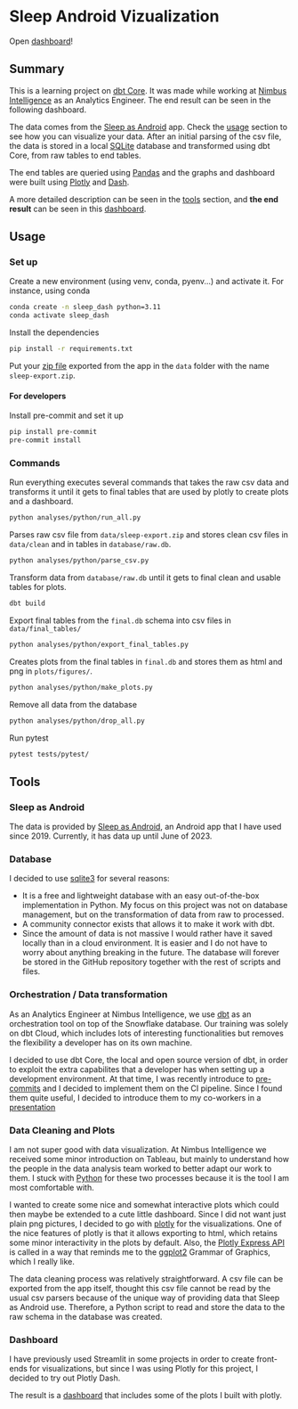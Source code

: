 # Sleep Android Vizualization

Open [dashboard](http://revolutionarypingu.pythonanywhere.com/)!

## Summary

This is a learning project on [dbt Core](https://www.getdbt.com/). It was made while working at [Nimbus Intelligence](https://nimbusintelligence.com/) as an Analytics Engineer. The end result can be seen in the following dashboard.

The data comes from the [Sleep as Android](https://sleep.urbandroid.org/) app. Check the [usage](#usage) section to see how you can visualize your data. After an initial parsing of the csv file, the data is stored in a local [SQLite](https://www.sqlite.org/index.html) database and transformed using dbt Core, from raw tables to end tables.

The end tables are queried using [Pandas](https://pandas.pydata.org/) and the graphs and dashboard were built using [Plotly](https://plotly.com/) and [Dash](https://dash.plotly.com/).

A more detailed description can be seen in the [tools](#tools) section, and **the end result** can be seen in this [dashboard](http://revolutionarypingu.pythonanywhere.com/).

## Usage

### Set up

Create a new environment (using venv, conda, pyenv...) and activate it. For instance, using conda

```bash
conda create -n sleep_dash python=3.11
conda activate sleep_dash
```

Install the dependencies

```bash
pip install -r requirements.txt
```

Put your [zip file](https://docs.sleep.urbandroid.org/devs/csv.html) exported from the app in the `data` folder with the name `sleep-export.zip`.

#### For developers

Install pre-commit and set it up

```bash
pip install pre-commit
pre-commit install
```


### Commands

Run everything executes several commands that takes the raw csv data and transforms it until it gets to final tables that are used by plotly to create plots and a dashboard.

```bash
python analyses/python/run_all.py
```

Parses raw csv file from `data/sleep-export.zip` and stores clean csv files in `data/clean` and in tables in `database/raw.db`.

```bash
python analyses/python/parse_csv.py
```

Transform data from `database/raw.db` until it gets to final clean and usable tables for plots.

```bash
dbt build
```

Export final tables from the `final.db` schema into csv files in `data/final_tables/`

```bash
python analyses/python/export_final_tables.py
```

Creates plots from the final tables in `final.db` and stores them as html and png in `plots/figures/`.

```bash
python analyses/python/make_plots.py
```

Remove all data from the database

```bash
python analyses/python/drop_all.py
```

Run pytest

```bash
pytest tests/pytest/
```

## Tools

### Sleep as Android

The data is provided by [Sleep as Android](https://sleep.urbandroid.org/), an Android app that I have used since 2019. Currently, it has data up until June of 2023.

### Database

I decided to use [sqlite3](https://docs.python.org/3/library/sqlite3.html) for several reasons:

- It is a free and lightweight database with an easy out-of-the-box implementation in Python. My focus on this project was not on database management, but on the transformation of data from raw to processed.
- A community connector exists that allows it to make it work with dbt.
- Since the amount of data is not massive I would rather have it saved locally than in a cloud environment. It is easier and I do not have to worry about anything breaking in the future. The database will forever be stored in the GitHub repository together with the rest of scripts and files.

### Orchestration / Data transformation

As an Analytics Engineer at Nimbus Intelligence, we use [dbt](https://www.getdbt.com/) as an orchestration tool on top of the Snowflake database. Our training was solely on dbt Cloud, which includes lots of interesting functionalities but removes the flexibility a developer has on its own machine.

I decided to use dbt Core, the local and open source version of dbt, in order to exploit the extra capabilites that a developer has when setting up a development environment. At that time, I was recently introduce to [pre-commits](https://pre-commit.com/) and I decided to implement them on the CI pipeline. Since I found them quite useful, I decided to introduce them to my co-workers in a [presentation](https://docs.google.com/presentation/d/1e-bOI0T_V2jqbS6qpqiwXyaFyK4DCZ_HCYw1GKAxOHI/edit#slide=id.g253778cc31b_0_484)

### Data Cleaning and Plots

I am not super good with data visualization. At Nimbus Intelligence we received some minor introduction on Tableau, but mainly to understand how the people in the data analysis team worked to better adapt our work to them. I stuck with [Python](https://www.python.org/) for these two processes because it is the tool I am most comfortable with.

I wanted to create some nice and somewhat interactive plots which could then maybe be extended to a cute little dashboard. Since I did not want just plain png pictures, I decided to go with [plotly](https://plotly.com/) for the visualizations. One of the nice features of plotly is that it allows exporting to html, which retains some minor interactivity in the plots by default. Also, the [Plotly Express API](https://plotly.com/python/plotly-express/) is called in a way that reminds me to the [ggplot2](https://ggplot2.tidyverse.org/) Grammar of Graphics, which I really like.

The data cleaning process was relatively straightforward. A csv file can be exported from the app itself, thought this csv file cannot be read by the usual csv parsers because of the unique way of providing data that Sleep as Android use. Therefore, a Python script to read and store the data to the raw schema in the database was created.

### Dashboard

I have previously used Streamlit in some projects in order to create front-ends for visualizations, but since I was using Plotly for this project, I decided to try out Plotly Dash.

The result is a [dashboard](http://revolutionarypingu.pythonanywhere.com/) that includes some of the plots I built with plotly.
